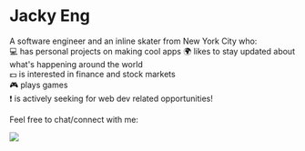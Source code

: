 # Jacky Eng

A software engineer and an inline skater from New York City who:  
:computer: has personal projects on making cool apps
:earth_africa: likes to stay updated about what's happening around the world  
:dollar: is interested in finance and stock markets  
:video_game: plays games  
:exclamation: is actively seeking for web dev related opportunities!  

Feel free to chat/connect with me:  
<p>
	<a href="https://www.linkedin.com/in/jengworks/"><img src="https://img.icons8.com/android/24/000000/linkedin.png"/></a>
</p>

